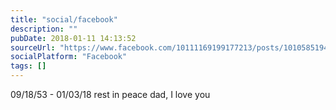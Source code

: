 ```yaml
---
title: "social/facebook"
description: ""
pubDate: 2018-01-11 14:13:52
sourceUrl: "https://www.facebook.com/10111169199177213/posts/10105851944712783"
socialPlatform: "Facebook"
tags: []
---
```


09/18/53 - 01/03/18
rest in peace dad, I love you
